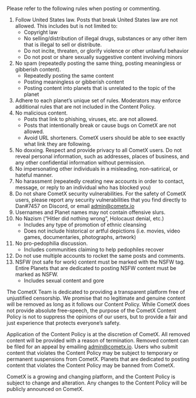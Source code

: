 Please refer to the following rules when posting or commenting.

1. Follow United States law. Posts that break United States law are not allowed. This includes but is not limited to:
    - Copyright law
    - No selling/distribution of illegal drugs, substances or any other item that is illegal to sell or distribute.
    - Do not incite, threaten, or glorify violence or other unlawful behavior
    - Do not post or share sexually suggestive content involving minors
2. No spam (repeatedly posting the same thing, posting meaningless or gibberish content).
    - Repeatedly posting the same content
    - Posting meaningless or gibberish content
    - Posting content into planets that is unrelated to the topic of the planet
3. Adhere to each planet’s unique set of rules. Moderators may enforce additional rules that are not included in the Content Policy.
4. No malicious content.
    - Posts that link to phishing, viruses, etc. are not allowed.
    - Posts that intentionally break or cause bugs on CometX are not allowed.
    - Avoid URL shorteners. CometX users should be able to see exactly what link they are following.
5. No doxxing. Respect and provide privacy to all CometX users. Do not reveal personal information, such as addresses, places of business, and any other confidential information without permission.
6. No impersonating other individuals in a misleading, non-satirical, or hateful manner.
7. No harassment (repeatedly creating new accounts in order to contact, message, or reply to an individual who has blocked you)
8. Do not share CometX security vulnerabilities. For the safety of CometX users, please report any security vulnerabilities that you find directly to Dan#7457 on Discord, or email admin@cometx.io
9. Usernames and Planet names may not contain offensive slurs.
10. No Nazism (“Hitler did nothing wrong”, Holocaust denial, etc.)
    - Includes any type of promotion of ethnic cleansing
    - Does not include historical or artful depictions (i.e. movies, video games, documentaries, photographs, artwork)
11. No pro-pedophilia discussion.
    - Includes communities claiming to help pedophiles recover
12. Do not use multiple accounts to rocket the same posts and comments.
13. NSFW (not safe for work) content must be marked with the NSFW tag. Entire Planets that are dedicated to posting NSFW content must be marked as NSFW.
    - Includes sexual content and gore

The CometX Team is dedicated to providing a transparent platform free of unjustified censorship. We promise that no legitimate and genuine content will be removed as long as it follows our Content Policy. While CometX does not provide absolute free-speech, the purpose of the CometX Content Policy is not to suppress the opinions of our users, but to provide a fair and just experience that protects everyone’s safety.

Application of the Content Policy is at the discretion of CometX. All removed content will be provided with a reason of termination. Removed content can be filed for an appeal by emailing admin@cometx.io. Users who submit content that violates the Content Policy may be subject to temporary or permanent suspensions from CometX. Planets that are dedicated to posting content that violates the Content Policy may be banned from CometX.

CometX is a growing and changing platform, and the Content Policy is subject to change and alteration. Any changes to the Content Policy will be publicly announced on CometX.
